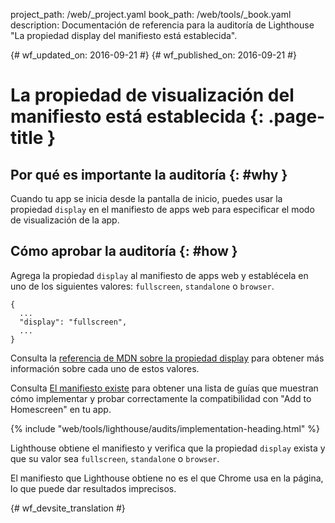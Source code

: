 project_path: /web/_project.yaml
book_path: /web/tools/_book.yaml
description: Documentación de referencia para la auditoría de Lighthouse "La propiedad display del manifiesto está establecida".

{# wf_updated_on: 2016-09-21 #}
{# wf_published_on: 2016-09-21 #}

# La propiedad de visualización del manifiesto está establecida  {: .page-title }

## Por qué es importante la auditoría {: #why }

Cuando tu app se inicia desde la pantalla de inicio, puedes usar la propiedad `display`
en el manifiesto de apps web para especificar el modo de visualización de la app.

## Cómo aprobar la auditoría {: #how }

Agrega la propiedad `display` al manifiesto de apps web y establécela en uno de los
siguientes valores: `fullscreen`, `standalone` o `browser`.

    {
      ...
      "display": "fullscreen",
      ...
    }

Consulta la [referencia de MDN sobre la propiedad
display](https://developer.mozilla.org/en-US/docs/Web/Manifest#display) para
obtener más información sobre cada uno de estos valores.

Consulta [El manifiesto existe](manifest-exists#how)
para obtener una lista de guías que muestran cómo implementar
y probar correctamente la compatibilidad con "Add to Homescreen" en tu app.

{% include "web/tools/lighthouse/audits/implementation-heading.html" %}

Lighthouse obtiene el manifiesto y verifica que la propiedad `display`
exista y que su valor sea `fullscreen`, `standalone` o `browser`.

El manifiesto que Lighthouse obtiene no es el que Chrome
usa en la página, lo que puede dar resultados imprecisos.


{# wf_devsite_translation #}
